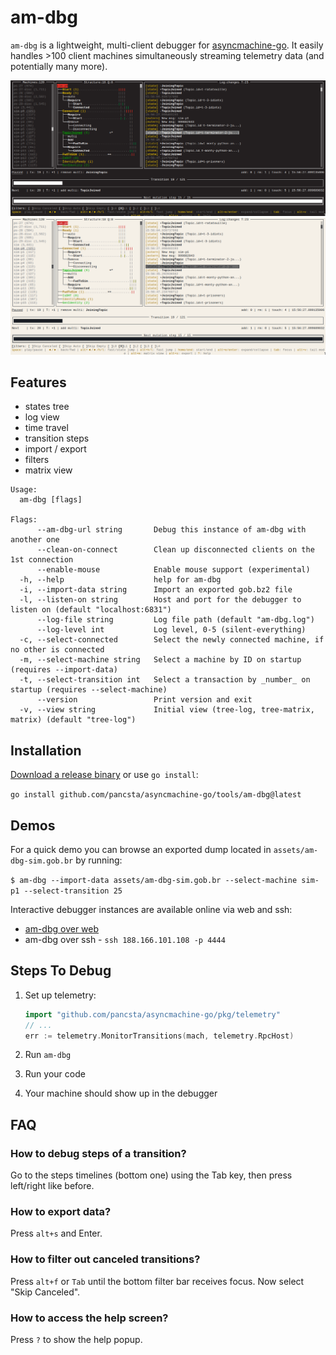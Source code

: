 # am-dbg

`am-dbg` is a lightweight, multi-client debugger for [asyncmachine-go](https://github.com/pancsta/asyncmachine-go). It
easily handles >100 client machines simultaneously streaming telemetry data (and potentially many more).

![am-dbg](../../../assets/am-dbg.dark.png#gh-dark-mode-only)
![am-dbg](../../../assets/am-dbg.light.png#gh-light-mode-only)

## Features

- states tree
- log view
- time travel
- transition steps
- import / export
- filters
- matrix view

```text
Usage:
  am-dbg [flags]

Flags:
      --am-dbg-url string       Debug this instance of am-dbg with another one
      --clean-on-connect        Clean up disconnected clients on the 1st connection
      --enable-mouse            Enable mouse support (experimental)
  -h, --help                    help for am-dbg
  -i, --import-data string      Import an exported gob.bz2 file
  -l, --listen-on string        Host and port for the debugger to listen on (default "localhost:6831")
      --log-file string         Log file path (default "am-dbg.log")
      --log-level int           Log level, 0-5 (silent-everything)
  -c, --select-connected        Select the newly connected machine, if no other is connected
  -m, --select-machine string   Select a machine by ID on startup (requires --import-data)
  -t, --select-transition int   Select a transaction by _number_ on startup (requires --select-machine)
      --version                 Print version and exit
  -v, --view string             Initial view (tree-log, tree-matrix, matrix) (default "tree-log")
```

## Installation

[Download a release binary](https://github.com/pancsta/asyncmachine-go/releases/latest) or use `go install`:

`go install github.com/pancsta/asyncmachine-go/tools/am-dbg@latest`

## Demos

For a quick demo you can browse an exported dump located in `assets/am-dbg-sim.gob.br` by running:

`$ am-dbg --import-data assets/am-dbg-sim.gob.br --select-machine sim-p1 --select-transition 25`

Interactive debugger instances are available online via web and ssh:

- [am-dbg over web](http://188.166.101.108:8080/wetty/ssh/am-dbg?pass=am-dbg:8080/wetty/ssh/am-dbg?pass=am-dbg)
- am-dbg over ssh - `ssh 188.166.101.108 -p 4444`

## Steps To Debug

1. Set up telemetry:

    ```go
    import "github.com/pancsta/asyncmachine-go/pkg/telemetry"
    // ...
    err := telemetry.MonitorTransitions(mach, telemetry.RpcHost)
    ```

2. Run `am-dbg`
3. Run your code
4. Your machine should show up in the debugger

## FAQ

### How to debug steps of a transition?

Go to the steps timelines (bottom one) using the Tab key, then press left/right like before.

### How to export data?

Press `alt+s` and Enter.

### How to filter out canceled transitions?

Press `alt+f` or `Tab` until the bottom filter bar receives focus. Now select "Skip Canceled".

### How to access the help screen?

Press `?` to show the help popup.
